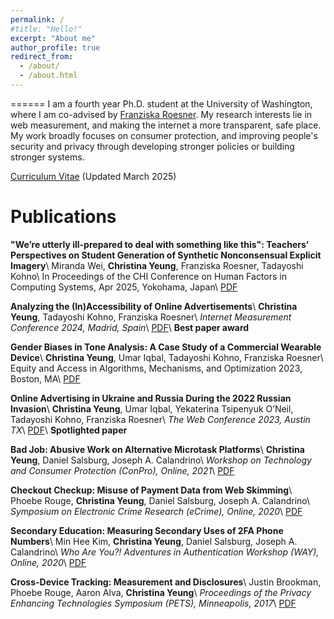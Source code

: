 ```yaml
---
permalink: /
#title: "Hello!"
excerpt: "About me"
author_profile: true
redirect_from: 
  - /about/
  - /about.html
---
```


======
I am a fourth year Ph.D. student at the University of Washington, where I am co-advised by [Franziska Roesner](https://www.franziroesner.com/). My research interests lie in web measurement, and making the internet a more transparent, safe place. My work broadly focuses on consumer protection, and improving people's security and privacy through developing stronger policies or building stronger systems.

[Curriculum Vitae](https://christinahyeung.github.io/files/Yeung_CV.pdf) (Updated March 2025)

Publications
======
**"We’re utterly ill-prepared to deal with something like this": Teachers’ Perspectives on Student Generation of Synthetic Nonconsensual Explicit Imagery**\\
Miranda Wei, **Christina Yeung**, Franziska Roesner, Tadayoshi Kohno\\
In Proceedings of the CHI Conference on Human Factors in Computing Systems, Apr 2025, Yokohama, Japan\\
[PDF](https://christinahyeung.github.io/files/chi25_utterly_illprepared.pdf)

**Analyzing the (In)Accessibility of Online Advertisements**\\
**Christina Yeung**, Tadayoshi Kohno, Franziska Roesner\\
*Internet Measurement Conference 2024, Madrid, Spain*\\
[PDF](https://christinahyeung.github.io/files/accessible_ads.pdf)\\
**Best paper award**

**Gender Biases in Tone Analysis: A Case Study of a Commercial Wearable Device**\\
**Christina Yeung**, Umar Iqbal, Tadayoshi Kohno, Franziska Roesner\\
Equity and Access in Algorithms, Mechanisms, and Optimization 2023, Boston, MA\\
[PDF](https://christinahyeung.github.io/files/genderbias.pdf)

**Online Advertising in Ukraine and Russia During the 2022 Russian Invasion**\\
**Christina Yeung**, Umar Iqbal, Yekaterina Tsipenyuk O’Neil, Tadayoshi Kohno, Franziska Roesner\\
*The Web Conference 2023, Austin TX*\\
[PDF](https://christinahyeung.github.io/files/russia_ukraine_ads_www2023.pdf)\\
**Spotlighted paper**

**Bad Job: Abusive Work on Alternative Microtask Platforms**\\
**Christina Yeung**, Daniel Salsburg, Joseph A. Calandrino\\
*Workshop on Technology and Consumer Protection (ConPro), Online, 2021*\\
[PDF](https://christinahyeung.github.io/files/badjob_conpro21.pdf)

**Checkout Checkup: Misuse of Payment Data from Web Skimming**\\
Phoebe Rouge, **Christina Yeung**, Daniel Salsburg, Joseph A. Calandrino\\
*Symposium on Electronic Crime Research (eCrime), Online, 2020*\\
[PDF](https://christinahyeung.github.io/files/checkoutcheckup_ecrime20.pdf)

**Secondary Education: Measuring Secondary Uses of 2FA Phone Numbers**\\
Min Hee Kim, **Christina Yeung**, Daniel Salsburg, Joseph A. Calandrino\\
*Who Are You?! Adventures in Authentication Workshop (WAY), Online, 2020*\\
[PDF](https://christinahyeung.github.io/files/secondaryeducation_way20.pdf)

**Cross-Device Tracking: Measurement and Disclosures**\\
Justin Brookman, Phoebe Rouge, Aaron Alva, **Christina Yeung**\\
*Proceedings of the Privacy Enhancing Technologies Symposium (PETS), Minneapolis, 2017*\\
[PDF](https://christinahyeung.github.io/files/crossdevice_pets17.pdf)
